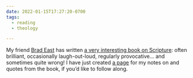 ```yaml
---
date: 2022-01-15T17:27:20-0700
tags:
  - reading
  - theology

---
```


My friend [Brad East][brad] has written [a very interesting book on Scripture][book]: often brilliant, occasionally laugh-out-loud, regularly provocative… and sometimes quite wrong! I have just created [a page][page] for my notes on and quotes from the book, if you’d like to follow along.

[brad]: https://www.bradeast.org
[book]: https://bookshop.org/a/21126/9781532664991
[page]: https://v5.chriskrycho.com/library/the-doctrine-of-scripture/
